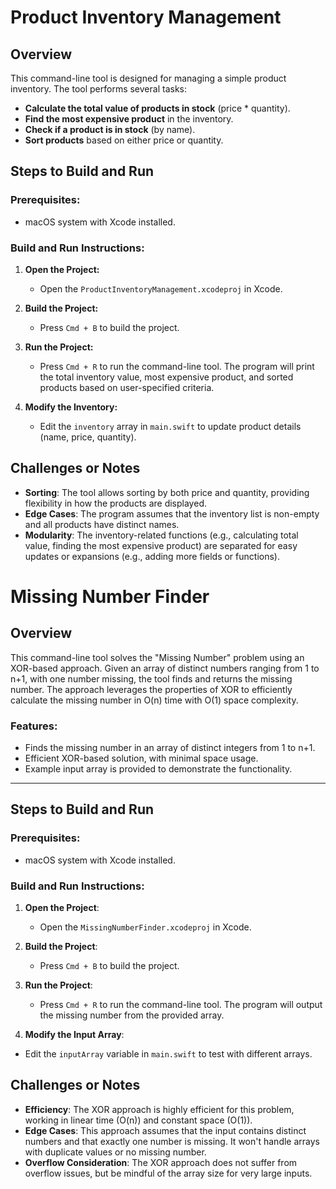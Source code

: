 # Product Inventory Management

## Overview
This command-line tool is designed for managing a simple product inventory. The tool performs several tasks:

- **Calculate the total value of products in stock** (price * quantity).
- **Find the most expensive product** in the inventory.
- **Check if a product is in stock** (by name).
- **Sort products** based on either price or quantity.

## Steps to Build and Run

### Prerequisites:
- macOS system with Xcode installed.

### Build and Run Instructions:

1. **Open the Project:**
   - Open the `ProductInventoryManagement.xcodeproj` in Xcode.

2. **Build the Project:**
   - Press `Cmd + B` to build the project.

3. **Run the Project:**
   - Press `Cmd + R` to run the command-line tool. The program will print the total inventory value, most expensive product, and sorted products based on user-specified criteria.

4. **Modify the Inventory:**
   - Edit the `inventory` array in `main.swift` to update product details (name, price, quantity).

## Challenges or Notes

- **Sorting**: The tool allows sorting by both price and quantity, providing flexibility in how the products are displayed.
- **Edge Cases**: The program assumes that the inventory list is non-empty and all products have distinct names.
- **Modularity**: The inventory-related functions (e.g., calculating total value, finding the most expensive product) are separated for easy updates or expansions (e.g., adding more fields or functions).

# Missing Number Finder

## Overview
This command-line tool solves the "Missing Number" problem using an XOR-based approach. Given an array of distinct numbers ranging from 1 to n+1, with one number missing, the tool finds and returns the missing number. The approach leverages the properties of XOR to efficiently calculate the missing number in O(n) time with O(1) space complexity.

### Features:
- Finds the missing number in an array of distinct integers from 1 to n+1.
- Efficient XOR-based solution, with minimal space usage.
- Example input array is provided to demonstrate the functionality.

---

## Steps to Build and Run

### Prerequisites:
- macOS system with Xcode installed.

### Build and Run Instructions:
1. **Open the Project**:
   - Open the `MissingNumberFinder.xcodeproj` in Xcode.

2. **Build the Project**:
   - Press `Cmd + B` to build the project.

3. **Run the Project**:
   - Press `Cmd + R` to run the command-line tool. The program will output the missing number from the provided array.
     
4. **Modify the Input Array**:
- Edit the `inputArray` variable in `main.swift` to test with different arrays.

## Challenges or Notes

- **Efficiency**: The XOR approach is highly efficient for this problem, working in linear time (O(n)) and constant space (O(1)).
- **Edge Cases**: This approach assumes that the input contains distinct numbers and that exactly one number is missing. It won't handle arrays with duplicate values or no missing number.
- **Overflow Consideration**: The XOR approach does not suffer from overflow issues, but be mindful of the array size for very large inputs.


